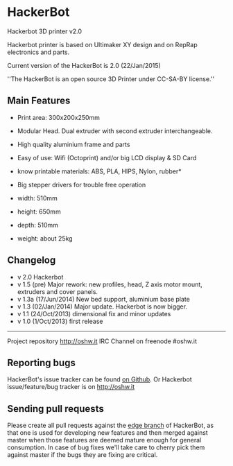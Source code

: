 HackerBot
=========

Hackerbot 3D printer v2.0

Hackerbot printer is based on Ultimaker XY design and on RepRap electronics and parts.

Current version of the HackerBot is 2.0 (22/Jan/2015)

''The HackerBot is an open source 3D Printer under CC-SA-BY license.''

Main Features
--------------

* Print area: 300x200x250mm
* Modular Head. Dual extruder with second extruder interchangeable.
* High quality aluminium frame and parts
* Easy of use: Wifi (Octoprint) and/or big LCD display & SD Card
* know printable materials: ABS, PLA, HIPS, Nylon, rubber*
* Big stepper drivers for trouble free operation

* width: 510mm
* height: 650mm
* depth: 510mm
* weight: about 25kg


Changelog
-------------
* v 2.0   Hackerbot 
* v 1.5  (pre)	Major rework: new profiles, head, Z axis motor mount, extruders and cover panels.
* v 1.3a (17/Jun/2014) New bed support, aluminium base plate
* v 1.3  (02/Jan/2014) Major update. Hackerbot is now bigger.
* v 1.1  (24/Oct/2013) dimensional fix and minor updates 
* v 1.0  (1/Oct/2013) first release

---

Project repository http://oshw.it
IRC Channel on freenode #oshw.it

Reporting bugs
--------------
HackerBot's issue tracker can be found [on Github](https://github.com/OSHW/HackerBot/issues).
Or Hackerbot issue/feature/bug tracker is on http://oshw.it

Sending pull requests
---------------------

Please create all pull requests against the [edge branch](https://github.com/OSHW/HackerBot/tree/edge) of HackerBot, as that one is used for developing new features and then merged against master when those features are deemed mature enough for general consumption. In case
of bug fixes we'll take care to cherry pick them against master if the bugs they are fixing are critical.

